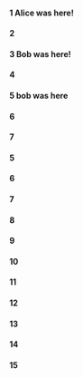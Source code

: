#### 1 Alice was here!
#### 2
#### 3 Bob was here!
#### 4
#### 5 bob was here
#### 6
#### 7
#### 5
#### 6
#### 7
#### 8
#### 9
#### 10
#### 11
#### 12
#### 13
#### 14
#### 15
